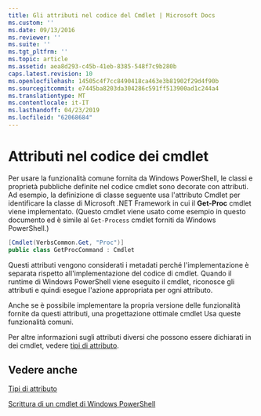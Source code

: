 ```yaml
---
title: Gli attributi nel codice del Cmdlet | Microsoft Docs
ms.custom: ''
ms.date: 09/13/2016
ms.reviewer: ''
ms.suite: ''
ms.tgt_pltfrm: ''
ms.topic: article
ms.assetid: aea8d293-c45b-41eb-8385-548f7c9b280b
caps.latest.revision: 10
ms.openlocfilehash: 14505c4f7cc8490418ca463e3b81902f29d4f90b
ms.sourcegitcommit: e7445ba8203da304286c591ff513900ad1c244a4
ms.translationtype: MT
ms.contentlocale: it-IT
ms.lasthandoff: 04/23/2019
ms.locfileid: "62068684"
---
```

# <a name="attributes-in-cmdlet-code"></a>Attributi nel codice dei cmdlet

Per usare la funzionalità comune fornita da Windows PowerShell, le classi e proprietà pubbliche definite nel codice cmdlet sono decorate con attributi. Ad esempio, la definizione di classe seguente usa l'attributo Cmdlet per identificare la classe di Microsoft .NET Framework in cui il **Get-Proc** cmdlet viene implementato. (Questo cmdlet viene usato come esempio in questo documento ed è simile al `Get-Process` cmdlet forniti da Windows PowerShell.)

```csharp
[Cmdlet(VerbsCommon.Get, "Proc")]
public class GetProcCommand : Cmdlet
```

Questi attributi vengono considerati i metadati perché l'implementazione è separata rispetto all'implementazione del codice di cmdlet. Quando il runtime di Windows PowerShell viene eseguito il cmdlet, riconosce gli attributi e quindi esegue l'azione appropriata per ogni attributo.

Anche se è possibile implementare la propria versione delle funzionalità fornite da questi attributi, una progettazione ottimale cmdlet Usa queste funzionalità comuni.

Per altre informazioni sugli attributi diversi che possono essere dichiarati in dei cmdlet, vedere [tipi di attributo](./attribute-types.md).

## <a name="see-also"></a>Vedere anche

[Tipi di attributo](./attribute-types.md)

[Scrittura di un cmdlet di Windows PowerShell](./writing-a-windows-powershell-cmdlet.md)
